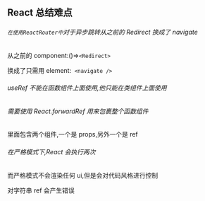 ## React 总结难点

###### `在使用ReactRouter中`对于异步跳转从之前的 Redirect 换成了 navigate

从之前的 component:()=>`<Redirect>`

换成了只需用 element:` <navigate />`

###### useRef 不能在函数组件上面使用,他只能在类组件上面使用

###### 需要使用 React.forwardRef 用来包裹整个函数组件

里面包含两个组件,一个是 props,另外一个是 ref

###### 在严格模式下,React 会执行两次

而严格模式不会渲染任何 ui,但是会对代码风格进行控制

对字符串 ref 会产生错误
